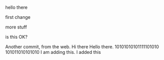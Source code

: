 hello there

first change


more stuff


is this OK?

Another commit, from the web.
Hi there
Hello there.
10101010101111101010
101011010101010
I am adding this.
I added this
